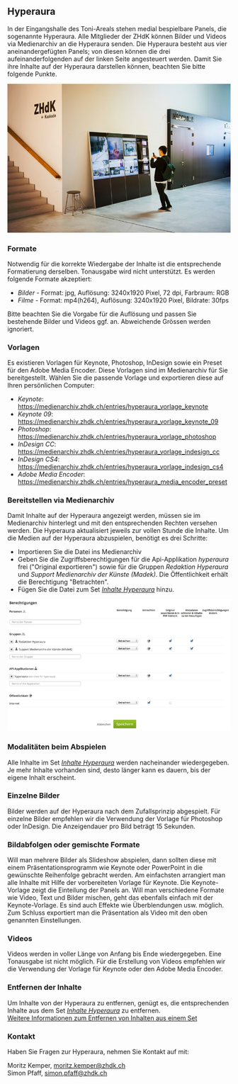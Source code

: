 ## Hyperaura

In der Eingangshalle des Toni-Areals stehen medial bespielbare Panels, die sogenannte Hyperaura. Alle Mitglieder der ZHdK können Bilder und Videos via Medienarchiv an die Hyperaura senden. Die Hyperaura besteht aus vier aneinandergefügten Panels; von diesen können die drei aufeinanderfolgenden auf der linken Seite angesteuert werden. Damit Sie ihre Inhalte auf der Hyperaura darstellen können, beachten Sie bitte folgende Punkte.

[![Hyperaura](images/hyperaura.jpg "Hyperaura")](images/hyperaura.png)

### Formate

Notwendig für die korrekte Wiedergabe der Inhalte ist die entsprechende Formatierung derselben. Tonausgabe wird nicht unterstützt. Es werden folgende Formate akzeptiert:

* *Bilder* - Format: jpg, Auflösung: 3240x1920 Pixel, 72 dpi, Farbraum: RGB
* *Filme* - Format: mp4(h264), Auflösung: 3240x1920 Pixel, Bildrate: 30fps

Bitte beachten Sie die Vorgabe für die Auflösung und passen Sie bestehende Bilder und Videos ggf. an. Abweichende Grössen werden ignoriert.

### Vorlagen

Es existieren Vorlagen für Keynote, Photoshop, InDesign sowie ein Preset für den Adobe Media Encoder. Diese Vorlagen sind im Medienarchiv für Sie bereitgestellt. Wählen Sie die passende Vorlage und exportieren diese auf Ihren persönlichen Computer:

* *Keynote*: <https://medienarchiv.zhdk.ch/entries/hyperaura_vorlage_keynote>
* *Keynote 09*: <https://medienarchiv.zhdk.ch/entries/hyperaura_vorlage_keynote_09>
* *Photoshop*: <https://medienarchiv.zhdk.ch/entries/hyperaura_vorlage_photoshop>
* *InDesign CC*: <https://medienarchiv.zhdk.ch/entries/hyperaura_vorlage_indesign_cc>
* *InDesign CS4*: <https://medienarchiv.zhdk.ch/entries/hyperaura_vorlage_indesign_cs4>
* *Adobe Media Encoder*: <https://medienarchiv.zhdk.ch/entries/hyperaura_media_encoder_preset>

### Bereitstellen via Medienarchiv

Damit Inhalte auf der Hyperaura angezeigt werden, müssen sie im Medienarchiv hinterlegt und mit den entsprechenden Rechten versehen werden. Die Hyperaura aktualisiert jeweils zur vollen Stunde die Inhalte. Um die Medien auf der Hyperaura abzuspielen, benötigt es drei Schritte:

* Importieren Sie die Datei ins Medienarchiv
* Geben Sie die Zugriffsberechtigungen für die Api-Applikation *hyperaura* frei ("Original exportieren") sowie für die Gruppen *Redaktion Hyperaura* und *Support Medienarchiv der Künste (Madek)*. Die Öffentlichkeit erhält die Berechtigung "Betrachten".
* Fügen Sie die Datei zum Set [*Inhalte Hyperaura*](https://medienarchiv.zhdk.ch/sets/inhalte_hyperaura) hinzu.

[![Zugriffsberechtigungen](images/hyperaura-permissions.jpg "Zugriffsberechtigungen")](images/hyperaura-permissions.png)

### Modalitäten beim Abspielen

Alle Inhalte im Set [*Inhalte Hyperaura*](https://medienarchiv.zhdk.ch/sets/inhalte_hyperaura) werden nacheinander wiedergegeben. Je mehr Inhalte vorhanden sind, desto länger kann es dauern, bis der eigene Inhalt erscheint.

### Einzelne Bilder

Bilder werden auf der Hyperaura nach dem Zufallsprinzip abgespielt. Für einzelne Bilder empfehlen wir die Verwendung der Vorlage für Photoshop oder InDesign. Die Anzeigendauer pro Bild beträgt 15 Sekunden.

### Bildabfolgen oder gemischte Formate

Will man mehrere Bilder als Slideshow abspielen, dann sollten diese mit einem Präsentationsprogramm wie Keynote oder PowerPoint in die gewünschte Reihenfolge gebracht werden. Am einfachsten arrangiert man alle Inhalte mit Hilfe der vorbereiteten Vorlage für Keynote. Die Keynote-Vorlage zeigt die Einteilung der Panels an. Will man verschiedene Formate wie Video, Text und Bilder mischen, geht das ebenfalls einfach mit der Keynote-Vorlage. Es sind auch Effekte wie Überblendungen usw. möglich. Zum Schluss exportiert man die Präsentation als Video mit den oben genannten Einstellungen.

### Videos

Videos werden in voller Länge von Anfang bis Ende wiedergegeben. Eine Tonausgabe ist nicht möglich. Für die Erstellung von Videos empfehlen wir die Verwendung der Vorlage für Keynote oder den Adobe Media Encoder.

### Entfernen der Inhalte

Um Inhalte von der Hyperaura zu entfernen, genügt es, die entsprechenden Inhalte aus dem Set [*Inhalte Hyperaura*](https://medienarchiv.zhdk.ch/sets/inhalte_hyperaura) zu entfernen.  
[Weitere Informationen zum Entfernen von Inhalten aus einem Set](/software/05-organize#arbeiten-mit-sets)

### Kontakt

Haben Sie Fragen zur Hyperaura, nehmen Sie Kontakt auf mit:  

Moritz Kemper, [moritz.kemper@zhdk.ch](mailto:moritz.kemper@zhdk.ch)  
Simon Pfaff, [simon.pfaff@zhdk.ch](mailto:simon.pfaff@zhdk.ch)
